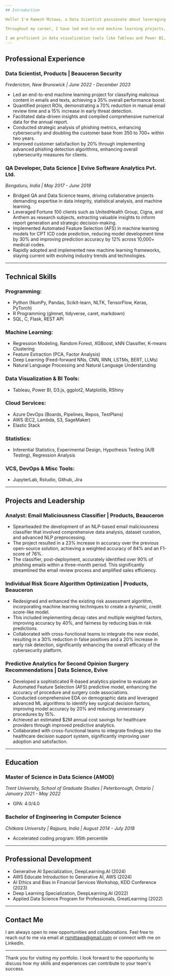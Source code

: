 ```yaml
---
## Introduction

Hello! I'm Ramesh Mitawa, a Data Scientist passionate about leveraging data to drive meaningful insights and solutions. With a Master of Science in Data Science from Trent University and a Bachelor of Engineering in Computer Science from Chitkara University, I bring a unique blend of academic rigor and practical experience to my work.

Throughout my career, I have led end-to-end machine learning projects, including developing an NLP-based email maliciousness classifier at Beauceron Security and enhancing predictive analytics for surgery recommendations at Evive Software Analytics. My expertise spans a wide range of technical skills, from programming languages like Python and R to machine learning frameworks such as TensorFlow and PyTorch.

I am proficient in data visualization tools like Tableau and Power BI, and I have experience working with cloud services like AWS and Azure DevOps. My commitment to ethical AI practices ensures that my solutions are not only effective but also fair and unbiased.
---
```


## Professional Experience

### Data Scientist, Products | Beauceron Security

_Fredericton, New Brunswick | June 2022 - December 2023_

- Led an end-to-end machine learning project for classifying malicious content in emails and texts, achieving a 35% overall performance boost.
- Quantified project ROIs, demonstrating a 70% reduction in manual email review time and a 15% increase in early threat detection.
- Facilitated data-driven insights and compiled comprehensive numerical data for the annual report.
- Conducted strategic analysis of phishing metrics, enhancing cybersecurity and doubling the customer base from 350 to 700+ within two years.
- Improved customer satisfaction by 20% through implementing advanced phishing detection algorithms, enhancing overall cybersecurity measures for clients.

### QA Developer, Data Science | Evive Software Analytics Pvt. Ltd.

_Bengaluru, India | May 2017 - June 2019_

- Bridged QA and Data Science teams, driving collaborative projects demanding expertise in data integrity, statistical analysis, and machine learning.
- Leveraged Fortune 100 clients such as UnitedHealth Group, Cigna, and Anthem as research subjects, extracting valuable insights to inform report generation and strategic decision-making.
- Implemented Automated Feature Selection (AFS) in machine learning models for CPT ICD code prediction, reducing model development time by 30% and improving prediction accuracy by 12% across 10,000+ medical codes.
- Rapidly adopted and implemented new machine learning frameworks, staying current with evolving industry trends and technologies.

---

## Technical Skills

### Programming:

- Python (NumPy, Pandas, Scikit-learn, NLTK, TensorFlow, Keras, PyTorch)
- R Programming (glmnet, tidyverse, caret, markdown)
- SQL, C, Flask, REST API

### Machine Learning:

- Regression Modeling, Random Forest, XGBoost, kNN Classifier, K-means Clustering
- Feature Extraction (PCA, Factor Analysis)
- Deep Learning (Feed-forward NNs, CNN, RNN, LSTMs, BERT, LLMs)
- Natural Language Processing and Natural Language Understanding

### Data Visualization & BI Tools:

- Tableau, Power BI, D3.js, ggplot2, Matplotlib, RShiny

### Cloud Services:

- Azure DevOps (Boards, Pipelines, Repos, TestPlans)
- AWS (EC2, Lambda, S3, SageMaker)
- Elastic Stack

### Statistics:

- Inferential Statistics, Experimental Design, Hypothesis Testing (A/B Testing), Regression Analysis

### VCS, DevOps & Misc Tools:

- JupyterLab, Rstudio, Github, Jira

---

## Projects and Leadership

### Analyst: Email Maliciousness Classifier | Products, Beauceron

- Spearheaded the development of an NLP-based email maliciousness classifier that involved comprehensive data analysis, dataset curation, and advanced NLP preprocessing.
- The project resulted in a 23% increase in accuracy over the previous open-source solution, achieving a weighted accuracy of 84% and an F1-score of 76%.
- The classifier, post-deployment, accurately identified over 90% of phishing emails within a three-month period. This significantly streamlined the email review process and amplified sales efficiency.

### Individual Risk Score Algorithm Optimization | Products, Beauceron

- Redesigned and enhanced the existing risk assessment algorithm, incorporating machine learning techniques to create a dynamic, credit score-like model.
- This included implementing decay rates and multiple weighted factors, improving accuracy by 40%, and fairness by reducing bias in risk predictions.
- Collaborated with cross-functional teams to integrate the new model, resulting in a 30% reduction in false positives and a 20% increase in early risk detection, significantly enhancing the overall efficacy of the cybersecurity platform.

### Predictive Analytics for Second Opinion Surgery Recommendations | Data Science, Evive

- Developed a sophisticated R-based analytics pipeline to evaluate an Automated Feature Selection (AFS) predictive model, enhancing the accuracy of procedure and surgery code associations.
- Conducted comprehensive EDA on demographic data and leveraged advanced ML algorithms to identify key surgical decision factors, improving model accuracy by 20% and reducing unnecessary procedures by 15%.
- Achieved an estimated $2M annual cost savings for healthcare providers through improved predictive analytics.
- Collaborated with cross-functional teams to integrate findings into the healthcare decision support system, significantly improving user adoption and satisfaction.

---

## Education

### Master of Science in Data Science (AMOD)

_Trent University, School of Graduate Studies | Peterborough, Ontario | January 2021 - May 2022_

- GPA: 4.0/4.0

### Bachelor of Engineering in Computer Science

_Chitkara University | Rajpura, India | August 2014 - July 2018_

- Accelerated coding program: 95th percentile

---

## Professional Development

- Generative AI Specialization, DeepLearning.AI (2024)
- AWS Educate Introduction to Generative AI, AWS (2024)
- AI Ethics and Bias in Financial Services Workshop, KDD Conference (2023)
- Deep Learning Specialization, DeepLearning.AI (2022)
- Applied Data Science Program for Professionals, GreatLearning (2022)

---

## Contact Me

I am always open to new opportunities and collaborations. Feel free to reach out to me via email at rsmittawa@gmail.com or connect with me on LinkedIn.

---

Thank you for visiting my portfolio. I look forward to the opportunity to discuss how my skills and experiences can contribute to your team's success.
